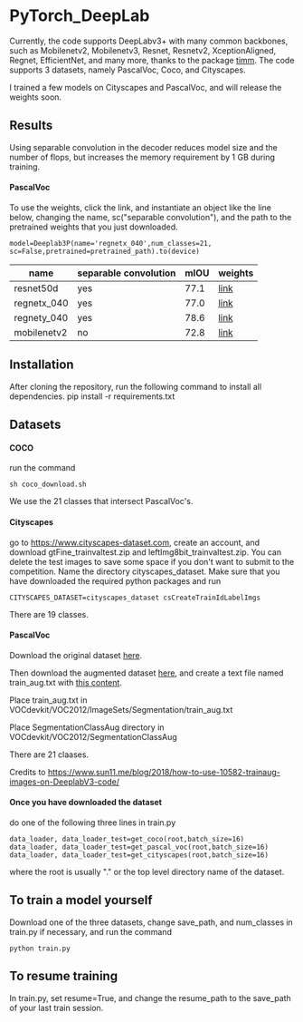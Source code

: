 # PyTorch_DeepLab

Currently, the code supports DeepLabv3+ with many common backbones, such as Mobilenetv2, Mobilenetv3, Resnet, Resnetv2, XceptionAligned, Regnet, EfficientNet, and many more, thanks to the package [timm](https://github.com/rwightman/pytorch-image-models). The code supports 3 datasets, namely PascalVoc, Coco, and Cityscapes.


I trained a few models on Cityscapes and PascalVoc, and will release the weights soon.

## Results

Using separable convolution in the decoder 
reduces model size and the number of flops, 
but increases the memory requirement by 1 GB during training.

#### PascalVoc
To use the weights, click the link, and instantiate an object like the line below, 
changing the name, sc("separable convolution"), and the path to the pretrained weights that you just downloaded.

```
model=Deeplab3P(name='regnetx_040',num_classes=21,
sc=False,pretrained=pretrained_path).to(device)
```
name | separable convolution | mIOU | weights
--- | --- | --- | ---
resnet50d | yes | 77.1 | [link](https://github.com/RolandGao/PyTorch_DeepLab/releases/download/v1.0-alpha/voc_resnet50d)
regnetx_040 | yes | 77.0 | [link](https://github.com/RolandGao/PyTorch_DeepLab/releases/download/v1.0-alpha/voc_regnetx40)
regnety_040 | yes | 78.6 | [link](https://github.com/RolandGao/PyTorch_DeepLab/releases/download/v1.0-alpha/voc_regnety40)
mobilenetv2 | no | 72.8 | [link](https://github.com/RolandGao/PyTorch_DeepLab/releases/download/v1.0-alpha/voc_mobilenetv2)

## Installation
After cloning the repository, run the following command to install all dependencies.
pip install -r requirements.txt

## Datasets
#### COCO
run the command
```shell
sh coco_download.sh
```
We use the 21 classes that intersect PascalVoc's.

#### Cityscapes
go to https://www.cityscapes-dataset.com, create an account, and download 
gtFine_trainvaltest.zip and leftImg8bit_trainvaltest.zip.
You can delete the test images to save some space if you don't want to submit to the competition.
Name the directory cityscapes_dataset.
Make sure that you have downloaded the required python packages and run
```
CITYSCAPES_DATASET=cityscapes_dataset csCreateTrainIdLabelImgs
```
There are 19 classes.

#### PascalVoc
Download the original dataset [here](http://host.robots.ox.ac.uk/pascal/VOC/voc2012/VOCtrainval_11-May-2012.tar).

Then download the augmented dataset [here](https://www.dropbox.com/s/oeu149j8qtbs1x0/SegmentationClassAug.zip?dl=0),
and create a text file named train_aug.txt with [this content](https://gist.githubusercontent.com/sun11/2dbda6b31acc7c6292d14a872d0c90b7/raw/5f5a5270089239ef2f6b65b1cc55208355b5acca/trainaug.txt).

Place train_aug.txt in VOCdevkit/VOC2012/ImageSets/Segmentation/train_aug.txt

Place SegmentationClassAug directory in VOCdevkit/VOC2012/SegmentationClassAug

There are 21 claases.

Credits to https://www.sun11.me/blog/2018/how-to-use-10582-trainaug-images-on-DeeplabV3-code/


#### Once you have downloaded the dataset
do one of the following three lines in train.py
```
data_loader, data_loader_test=get_coco(root,batch_size=16)
data_loader, data_loader_test=get_pascal_voc(root,batch_size=16)
data_loader, data_loader_test=get_cityscapes(root,batch_size=16)
```
where the root is usually "." or the top level directory name of the dataset.

## To train a model yourself
Download one of the three datasets, change save_path, and num_classes in train.py if necessary, and run the command 
```
python train.py
```

## To resume training
In train.py, set resume=True, and change the resume_path to the save_path of your last train session.
